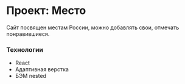 # Проект: Место

Сайт посвящен местам России, можно добавлять свои, отмечать понравившиеся.

### Технологии

* React
* Адаптивная верстка
* БЭМ nested

